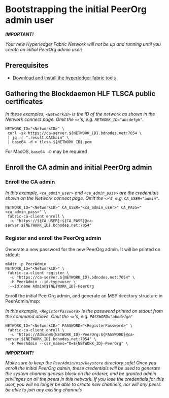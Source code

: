 # Bootstrapping the initial PeerOrg admin user

***IMPORTANT!***

*Your new Hyperledger Fabric Network will not be up and running until you create an initial PeerOrg admin user!*

## Prerequisites

* [Download and install the hyperledger fabric tools](Tools.md)

## Gathering the Blockdaemon HLF TLSCA public certificates

*In these examples, `<NetworkID>` is the ID of the network as shown in the Network connect page. Omit the `<>`'s, e.g. `NETWORK_ID="abcdefgh"`.*

```shell
NETWORK_ID="<NetworkID>" \
 curl -sk https://ca-server.${NETWORK_ID}.bdnodes.net:7054 \
 | jq -r ".result.CAChain" \
 | base64 -d > tlcsa-${NETWORK_ID}.pem
```

For MacOS, `base64 -D` may be required

## Enroll the CA admin and initial PeerOrg admin

### Enroll the CA admin

*In this example, `<ca_admin_user>` and `<ca_admin_pass>` are the credentials shown on the Network connect page. Omit the `<>`'s, e.g. `CA_USER="admin"`.*

```shell
NETWORK_ID="<NetworkID>" CA_USER="<ca_admin_user>" CA_PASS="<ca_admin_pass>" \
 fabric-ca-client enroll \
  -u "https://${CA_USER}:${CA_PASS}@ca-server.${NETWORK_ID}.bdnodes.net:7054"
```

### Register and enroll the PeerOrg admin

Generate a new password for the new PeerOrg admin. It will be printed on stdout:

```shell
mkdir -p PeerAdmin
NETWORK_ID="<NetworkID>" \
 fabric-ca-client register \
  -u "https://ca-server.${NETWORK_ID}.bdnodes.net:7054" \
  -H PeerAdmin --id.type=user \
  --id.name Admin@${NETWORK_ID}-PeerOrg
```

Enroll the initial PeerOrg admin, and generate an MSP directory structure in PeerAdmin/msp:

*In this example, `<RegisterPassword>` is the password printed on stdout from the command above. Omit the `<>`'s, e.g. `PASSWORD="abcdefgh"`*

```shell
NETWORK_ID="<NetworkID>" PASSWORD="<RegisterPassword>" \
 fabric-ca-client enroll \
  -u "https://Admin@${NETWORK_ID}-PeerOrg:${PASSWORD}@ca-server.${NETWORK_ID}.bdnodes.net:7054" \
  -H PeerAdmin --csr_names="O=${NETWORK_ID}-PeerOrg" \
```

***IMPORTANT!***

*Make sure to keep the `PeerAdmin/msp/keystore` directory safe! Once you enroll the initial PeerOrg admin, these credentials will be used to generate the system channel genesis block on the orderer, and be granted admin privileges on all the peers in this network. If you lose the credentials for this user, you will no longer be able to create new channels, nor will any peers be able to join any existing channels*
